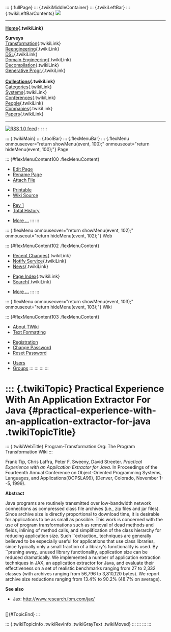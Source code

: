 ::: {.fullPage}
::: {.twikiMiddleContainer}
::: {.twikiLeftBar}
::: {.twikiLeftBarContents}
![](../pub/transformation.gif)

------------------------------------------------------------------------

**[Home](WebHome){.twikiLink}**

**Surveys**\
[Transformation](ProgramTransformation){.twikiLink}\
[Reengineering](ReengineeringWiki){.twikiLink}\
[DSL](DomainSpecificLanguages){.twikiLink}\
[Domain Engineering](DomainEngineering){.twikiLink}\
[Decompilation](DeCompilation){.twikiLink}\
[Generative Progr.](GenerativeProgrammingWiki){.twikiLink}\
\
**[Collections](CategoryCollection){.twikiLink}**\
[Categories](CategoryCategory){.twikiLink}\
[Systems](TransformationSystems){.twikiLink}\
[Conferences](TransformationConferences){.twikiLink}\
[People](TransformationPeople){.twikiLink}\
[Companies](TransformationCompanies){.twikiLink}\
[Papers](CategoryPaper){.twikiLink}

------------------------------------------------------------------------

[![](../pub/rss.gif "RSS 1.0 feed")](WebRss@skin=rss)
:::
:::

::: {.twikiMain}
::: {.toolBar}
::: {.flexMenuBar}
::: {.flexMenu onmouseover="return showMenu(event, 100);" onmouseout="return hideMenu(event, 100);"}
Page

::: {#flexMenuContent100 .flexMenuContent}
-   [Edit
    Page](http://www.program-transformation.org/edit/Transform/PracticalExperienceWithAnApplicationExtractorForJava?t=1536826535)
-   [Rename
    Page](http://www.program-transformation.org/rename/Transform/PracticalExperienceWithAnApplicationExtractorForJava)
-   [Attach
    File](http://www.program-transformation.org/attach/Transform/PracticalExperienceWithAnApplicationExtractorForJava)

<!-- -->

-   [Printable](http://www.program-transformation.org/view/Transform/PracticalExperienceWithAnApplicationExtractorForJava?skin=print.pattern)
-   [Wiki
    Source](http://www.program-transformation.org/view/Transform/PracticalExperienceWithAnApplicationExtractorForJava?skin=text&raw=on&contenttype=text/plain)

<!-- -->

-   [Rev
    1](http://www.program-transformation.org/view/Transform/PracticalExperienceWithAnApplicationExtractorForJava?rev=1.1)
-   [Total
    History](http://www.program-transformation.org/rdiff/Transform/PracticalExperienceWithAnApplicationExtractorForJava)

<!-- -->

-   [More
    \...](http://www.program-transformation.org/oops/Transform/PracticalExperienceWithAnApplicationExtractorForJava?template=oopsmore&param1=1.1&param2=1.1)
:::
:::

::: {.flexMenu onmouseover="return showMenu(event, 102);" onmouseout="return hideMenu(event, 102);"}
Web

::: {#flexMenuContent102 .flexMenuContent}
-   [Recent Changes](WebChanges){.twikiLink}
-   [Notify Service](WebNotify){.twikiLink}
-   [News](WebNews){.twikiLink}

<!-- -->

-   [Page Index](WebIndex){.twikiLink}
-   [Search](WebSearch){.twikiLink}

<!-- -->

-   [More
    \...](http://www.program-transformation.org/oops/Transform/PracticalExperienceWithAnApplicationExtractorForJava?template=oopsmore&param1=1.1&param2=1.1)
:::
:::

::: {.flexMenu onmouseover="return showMenu(event, 103);" onmouseout="return hideMenu(event, 103);"}
Wiki

::: {#flexMenuContent103 .flexMenuContent}
-   [About
    TWiki](http://www.program-transformation.org/view/TWiki/WebHome)
-   [Text
    Formatting](http://www.program-transformation.org/view/TWiki/TextFormattingRules)

<!-- -->

-   [Registration](http://www.program-transformation.org/view/TWiki/TWikiRegistration)
-   [Change
    Password](http://www.program-transformation.org/view/TWiki/ChangePassword)
-   [Reset
    Password](http://www.program-transformation.org/view/TWiki/ResetPassword)

<!-- -->

-   [Users](http://www.program-transformation.org/view/Main/TWikiUsers)
-   [Groups](http://www.program-transformation.org/view/Main/TWikiGroups)
:::
:::
:::
:::

::: {.twikiTopic}
Practical Experience With An Application Extractor For Java {#practical-experience-with-an-application-extractor-for-java .twikiTopicTitle}
===========================================================

::: {.twikiWebTitle}
Program-Transformation.Org: The Program Transformation Wiki
:::

Frank Tip, Chris Laffra, Peter F. Sweeny, David Streeter. *Practical
Experience with an Application Extractor for Java*. In Proceedings of
the Fourteenth Annual Conference on Object-Oriented Programming Systems,
Languages, and Applications(OOPSLA99), (Denver, Colorado, November
1\--5, 1999).

**Abstract**

Java programs are routinely transmitted over low-bandwidth network
connections as compressed class file archives (i.e., zip files and jar
files). Since archive size is directly proportional to download time, it
is desirable for applications to be as small as possible. This work is
concerned with the use of program transformations such as removal of
dead methods and fields, inlining of method calls, and simplification of
the class hierarchy for reducing application size. Such \`\`extraction\_
techniques are generally believed to be especially useful for
applications that use class libraries, since typically only a small
fraction of a library\'s functionality is used. By \`\`pruning away\_
unused library functionality, application size can be reduced
dramatically. We implemented a number of application extraction
techniques in JAX, an application extractor for Java, and evaluate their
effectiveness on a set of realistic benchmarks ranging from 27 to 2,332
classes (with archives ranging from 56,796 to 3,810,120 bytes). We
report archive size reductions ranging from 13.4% to 90.2% (48.7% on
average).

**See also**

-   Jax: <http://www.research.ibm.com/jax/>

\
[]{#TopicEnd}
:::

::: {.twikiTopicInfo .twikiRevInfo .twikiGrayText .twikiMoved}
:::
:::
:::
:::
